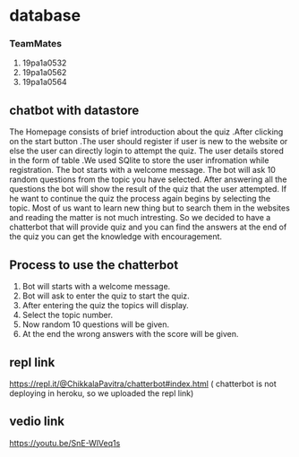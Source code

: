 # database

### TeamMates
 1. 19pa1a0532
 2. 19pa1a0562
 3. 19pa1a0564

## chatbot with datastore
The Homepage consists of brief introduction about the quiz .After clicking on the start button .The user should register if user is new to the website or else the user can directly login to attempt the quiz. The user details stored in the form of table .We used SQlite to store the user infromation while registration.
The bot starts with a welcome message.
The bot will ask 10 random questions from the topic you have selected.
After answering all the questions the bot will show the result of the quiz that the user attempted.
If he want to continue the quiz the process again begins by selecting the topic.
Most of us want to learn new thing but to search them in the websites and reading the matter is not much intresting.
So we decided to have a chatterbot that will provide quiz and you can find the answers at the end of the quiz you can get the knowledge with encouragement.

## Process to use the chatterbot
1. Bot will starts with a welcome message.
2. Bot will ask to enter the quiz to start the quiz.
3. After entering the quiz the topics will display.
4. Select the topic number.
5. Now random 10 questions will be given.
6. At the end the wrong answers with the score will be given.


## repl link
https://repl.it/@ChikkalaPavitra/chatterbot#index.html
( chatterbot is not deploying in heroku, so we uploaded the repl link)

## vedio link
https://youtu.be/SnE-WlVeq1s
